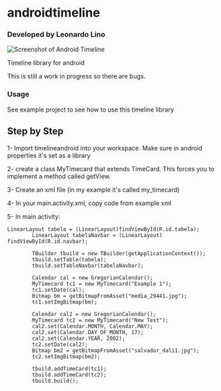 androidtimeline
===============
### Developed by Leonardo Lino
![Screenshot of Android Timeline](http://www.xyiz.net/assets/img/timeline_screenshot1.jpg "screenshot of android timeline")

Timeline library for android

This is still a work in progress so there are bugs.


### Usage
See example project to see how to use this timeline library

## Step by Step
1- Import timelineandroid into your workspace. Make sure in android properties it's set as a library

2- create a class MyTimecard that extends TimeCard. This forces you to implement a method called getView.

3- Create an xml file (in my example it's called my_timecard)

4- In your main.activity.xml, copy code from example xml

5- In main activity:

```android
LinearLayout tabela = (LinearLayout)findViewById(R.id.tabela);
		LinearLayout tabelaNavbar = (LinearLayout) findViewById(R.id.navbar);
		
		TBuilder tbuild = new TBuilder(getApplicationContext());
		tbuild.setTable(tabela);
		tbuild.setTableNavbar(tabelaNavbar);
		
		Calendar cal = new GregorianCalendar();
		MyTimecard tc1 = new MyTimecard("Example 1");
		tc1.setDate(cal);
		Bitmap bm = getBitmapFromAsset("media_29441.jpg");
		tc1.setImgBitmap(bm);
		
		Calendar cal2 = new GregorianCalendar();
		MyTimecard tc2 = new MyTimecard("New Test");
		cal2.set(Calendar.MONTH, Calendar.MAY);
		cal2.set(Calendar.DAY_OF_MONTH, 17);
		cal2.set(Calendar.YEAR, 2002);
		tc2.setDate(cal2);
		Bitmap bm2 = getBitmapFromAsset("salvador_dali1.jpg");
		tc2.setImgBitmap(bm2);
		
		tbuild.addTimeCard(tc1);
		tbuild.addTimeCard(tc2);
		tbuild.build();
		

```

